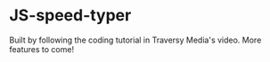 # JS-speed-typer
Built by following the coding tutorial in Traversy Media's video. More features to come!
